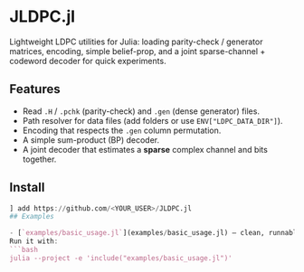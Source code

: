# JLDPC.jl

Lightweight LDPC utilities for Julia: loading parity-check / generator matrices, encoding, simple belief-prop, and a joint sparse-channel + codeword decoder for quick experiments.

<!-- Badges (uncomment/adjust once you have CI/docs set up)
[![CI](https://github.com/<YOUR_USER>/JLDPC.jl/actions/workflows/CI.yml/badge.svg)](https://github.com/<YOUR_USER>/JLDPC.jl/actions)
[![Docs](https://img.shields.io/badge/docs-latest-blue)](https://<YOUR_USER>.github.io/JLDPC.jl)
-->

## Features

- Read `.H` / `.pchk` (parity-check) and `.gen` (dense generator) files.
- Path resolver for data files (add folders or use `ENV["LDPC_DATA_DIR"]`).
- Encoding that respects the `.gen` column permutation.
- A simple sum-product (BP) decoder.
- A joint decoder that estimates a **sparse** complex channel and bits together.

## Install

```julia
] add https://github.com/<YOUR_USER>/JLDPC.jl
## Examples

- [`examples/basic_usage.jl`](examples/basic_usage.jl) — clean, runnable walkthrough.  
Run it with:
```bash
julia --project -e 'include("examples/basic_usage.jl")'

